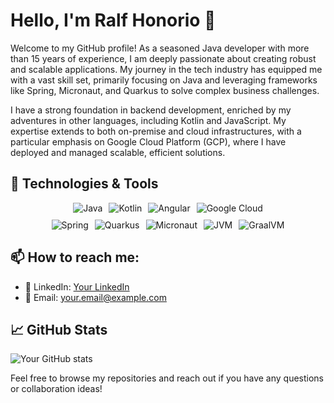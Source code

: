         
# Hello, I'm Ralf Honorio 👋

Welcome to my GitHub profile! As a seasoned Java developer with more than 15 years of experience, I am deeply passionate about creating robust and scalable applications. My journey in the tech industry has equipped me with a vast skill set, primarily focusing on Java and leveraging frameworks like Spring, Micronaut, and Quarkus to solve complex business challenges. 

I have a strong foundation in backend development, enriched by my adventures in other languages, including Kotlin and JavaScript. My expertise extends to both on-premise and cloud infrastructures, with a particular emphasis on Google Cloud Platform (GCP), where I have deployed and managed scalable, efficient solutions.

## 🔧 Technologies & Tools

<div style="display:flex; justify-content:center; flex-wrap:wrap; gap:10px;">
    <div style="display:flex; justify-content:center; gap:10px;">
        <img src="https://img.shields.io/badge/Java-ED8B00?style=for-the-badge&logo=openjdk&logoColor=white" alt="Java"/>
        <img src="https://img.shields.io/badge/Kotlin-0095D5?&style=for-the-badge&logo=kotlin&logoColor=white" alt="Kotlin"/>
        <img src="https://img.shields.io/badge/Angular-DD0031?style=for-the-badge&logo=angular&logoColor=white" alt="Angular"/>
        <img src="https://img.shields.io/badge/Google_Cloud-4285F4?style=for-the-badge&logo=google-cloud&logoColor=white" alt="Google Cloud"/>
    </div>
    <div style="display:flex; justify-content:center; gap:10px;">
        <img src="https://img.shields.io/badge/Framework-Spring-brightgreen.svg?style=flat-square&logo=spring" alt="Spring"/>
        <img src="https://img.shields.io/badge/Framework-Quarkus-4695EB.svg?style=flat-square&logo=quarkus" alt="Quarkus"/>
        <img src="https://img.shields.io/badge/Framework-Micronaut-blue.svg?style=flat-square&logo=micronaut" alt="Micronaut"/>
        <img src="https://badgen.net/badge/JVM/red" alt="JVM"/>
        <img src="https://badgen.net/badge/GRAALVM/orange" alt="GraalVM"/>
    </div>
</div>

## 📫 How to reach me:

- :briefcase: LinkedIn: [Your LinkedIn](https://linkedin.com/in/yourprofile)
- :email: Email: <your.email@example.com>

## 📈 GitHub Stats

![Your GitHub stats](https://github-readme-stats.vercel.app/api?username=yourusername&show_icons=true&theme=tokyonight)


Feel free to browse my repositories and reach out if you have any questions or collaboration ideas!
